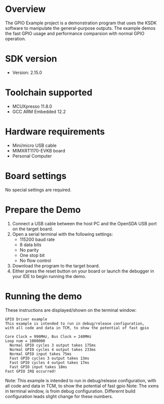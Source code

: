 Overview
========
The GPIO Example project is a demonstration program that uses the KSDK software to manipulate the general-purpose
outputs.
The example demos the fast GPIO usage and performance comparsion with normal GPIO operation.


SDK version
===========
- Version: 2.15.0

Toolchain supported
===================
- MCUXpresso  11.8.0
- GCC ARM Embedded  12.2

Hardware requirements
=====================
- Mini/micro USB cable
- MIMXRT1170-EVKB board
- Personal Computer

Board settings
==============
No special settings are required.

Prepare the Demo
================
1.  Connect a USB cable between the host PC and the OpenSDA USB port on the target board. 
2.  Open a serial terminal with the following settings:
    - 115200 baud rate
    - 8 data bits
    - No parity
    - One stop bit
    - No flow control
3.  Download the program to the target board.
4.  Either press the reset button on your board or launch the debugger in your IDE to begin running the demo.

Running the demo
================
These instructions are displayed/shown on the terminal window:
~~~~~~~~~~~~~~~~~~~~~~~~~~~~~~~~~~~
GPIO Driver example
This example is intended to run in debug/release configuration,
with all code and data in TCM, to show the potential of fast gpio

Core Clock = 996MHz, Bus Clock = 240MHz
Loop num = 1000000
  Normal GPIO cycles 3 output takes 175ms
  Normal GPIO cycles 4 output takes 233ms
  Normal GPIO input takes 75ms
  Fast GPIO cycles 3 output takes 13ms
  Fast GPIO cycles 4 output takes 17ms
  Fast GPIO input takes 18ms
Fast GPIO IRQ occurred!
~~~~~~~~~~~~~~~~~~~~~~~~~~~~~~~~~~~

Note: This example is intended to run in debug/release configuration, with all code and data in TCM, to show the potential of fast gpio
Note: The xxms in terminal window, is from debug configuration. Differernt build configuration leads slight change for these numbers.
